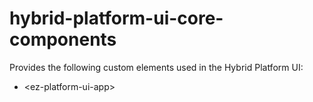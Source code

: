 # hybrid-platform-ui-core-components

Provides the following custom elements used in the Hybrid Platform UI:

* \<ez-platform-ui-app\>

